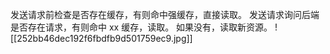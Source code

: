 发送请求前检查是否存在缓存，有则命中强缓存，直接读取。
发送请求询问后端是否存在请求，有则命中 xx 缓存，读取。
如果没有，读取新资源。
![[252bb46dec192f6fbdfb9d501759ec9.jpg]]